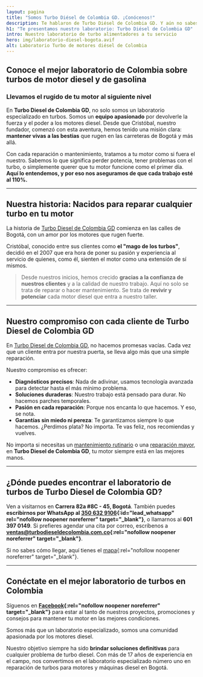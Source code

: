 ```yaml
---
layout: pagina
title: "Somos Turbo Diésel de Colombia GD. ¡Conócenos!"
description: Te hablaron de Turbo Diésel de Colombia GD. Y aún no sabes si confiar en nosotros. Te daremos razones para hacerlo. Mira quiénes somos.
h1: "Te presentamos nuestro laboratorio: Turbo Diésel de Colombia GD"
intro: Nuestro laboratorio de turbo alimentadores a tu servicio
hero: img/laboratorio-diesel-bogota.avif
alt: Laboratorio Turbo de motores diésel de Colombia
---
```

## Conoce el mejor laboratorio de Colombia sobre turbos de motor diesel y de gasolina

### Llevamos el rugido de tu motor al siguiente nivel

En **Turbo Diesel de Colombia GD**, no solo somos un laboratorio especializado en turbos. Somos un **equipo apasionado** por devolverle la fuerza y el poder a los motores diesel. Desde que Cristóbal, nuestro fundador, comenzó con esta aventura, hemos tenido una misión clara: **mantener vivas a las bestias** que rugen en las carreteras de Bogotá y más allá.

Con cada reparación o mantenimiento, tratamos a tu motor como si fuera el nuestro. Sabemos lo que significa perder potencia, tener problemas con el turbo, o simplemente querer que tu motor funcione como el primer día. **Aquí lo entendemos, y por eso nos aseguramos de que cada trabajo esté al 110%.**

---

## Nuestra historia: Nacidos para reparar cualquier turbo en tu motor

La historia de [Turbo Diesel de Colombia GD](/) comienza en las calles de Bogotá, con un amor por los motores que rugen fuerte.

Cristóbal, conocido entre sus clientes como **el "mago de los turbos"**, decidió en el 2007 que era hora de poner su pasión y experiencia al servicio de quienes, como él, sienten el motor como una extensión de sí mismos.

>Desde nuestros inicios, hemos crecido **gracias a la confianza de nuestros clientes** y a la calidad de nuestro trabajo. Aquí no solo se trata de reparar o hacer mantenimiento. Se trata de **revivir y potenciar** cada motor diesel que entra a nuestro taller.

---

## Nuestro compromiso con cada cliente de Turbo Diesel de Colombia GD

En [Turbo Diesel de Colombia GD](/), no hacemos promesas vacías. Cada vez que un cliente entra por nuestra puerta, se lleva algo más que una simple reparación.

Nuestro compromiso es ofrecer:

- **Diagnósticos precisos**: Nada de adivinar, usamos tecnología avanzada para detectar hasta el más mínimo problema.
- **Soluciones duraderas**: Nuestro trabajo está pensado para durar. No hacemos parches temporales.
- **Pasión en cada reparación**: Porque nos encanta lo que hacemos. Y eso, se nota.
- **Garantías sin miedo ni pereza**: Te garantizamos siempre lo que hacemos. ¿Perdimos plata? No importa. Te vas feliz, nos recomiendas y vuelves.

No importa si necesitas un [mantenimiento rutinario]({{'servicios/mantenimiento'|relative_url}} "Mantenimiento de turbos") o una [reparación mayor]({{'servicios/reparacion'|relative_url}} "Reparación de turbos"), en **Turbo Diesel de Colombia GD**, tu motor siempre está en las mejores manos.

---

## ¿Dónde puedes encontrar el laboratorio de turbos de Turbo Diesel de Colombia GD?

Ven a visitarnos en **Carrera 82a #8C - 45, Bogotá**. También puedes **escribirnos por WhatsApp al [350 632 9106](#){:id="lead_whatsapp" rel="nofollow noopener noreferrer" target="_blank"}**, o llamarnos al **601 397 0149**. Si prefieres agendar una cita por correo, escríbenos a **[ventas@turbodieseldecolombia.com.co](mailto:ventas@turbodieseldecolombia.com.co){:rel="nofollow noopener noreferrer" target="_blank"}**.

Si no sabes cómo llegar, aquí tienes el [mapa](https://maps.app.goo.gl/aDvF3ppBjMRaGK2y5){:rel="nofollow noopener noreferrer" target="_blank"}.

---

## Conéctate en el mejor laboratorio de turbos en Colombia

Síguenos en **[Facebook](https://www.facebook.com/profile.php?id=100064895403683){:rel="nofollow noopener noreferrer" target="_blank"}** para estar al tanto de nuestros proyectos, promociones y consejos para mantener tu motor en las mejores condiciones.

Somos más que un laboratorio especializado, somos una comunidad apasionada por los motores diesel.

Nuestro objetivo siempre ha sido **brindar soluciones definitivas** para cualquier problema de turbo diesel. Con más de 17 años de experiencia en el campo, nos convertimos en el laboratorio especializado número uno en reparación de turbos para motores y máquinas diesel en Bogotá.
